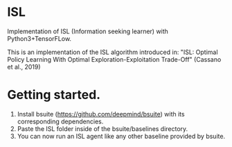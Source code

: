 # ISL
Implementation of ISL (Information seeking learner) with Python3+TensorFLow.

This is an implementation of the ISL algorithm introduced in:
"ISL: Optimal Policy Learning With Optimal Exploration-Exploitation Trade-Off" (Cassano et al., 2019)

# Getting started.
1) Install bsuite (https://github.com/deepmind/bsuite) with its corresponding dependencies.
2) Paste the ISL folder inside of the bsuite/baselines directory.
3) You can now run an ISL agent like any other baseline provided by bsuite.
